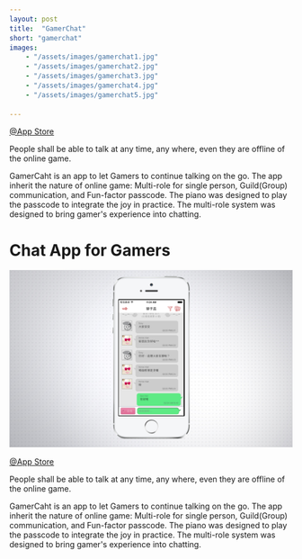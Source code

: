 ```yaml
---
layout: post
title:  "GamerChat"
short: "gamerchat"
images: 
    - "/assets/images/gamerchat1.jpg"
    - "/assets/images/gamerchat2.jpg"
    - "/assets/images/gamerchat3.jpg"
    - "/assets/images/gamerchat4.jpg"
    - "/assets/images/gamerchat5.jpg"

---
```

[@App Store](https://itunes.apple.com/us/app/gong-hui-tong/id731810260?ls=1&mt=8)

People shall be able to talk at any time, any where, even they are offline of the online game.

GamerCaht is an app to let Gamers to continue talking on the go. The app inherit the nature of online game: Multi-role for single person, Guild(Group) communication, and Fun-factor passcode. The piano was designed to play the passcode to integrate the joy in practice. The multi-role system was designed to bring gamer's experience into chatting.
<!--more-->
# Chat App for Gamers

![Chat app for gamers](/assets/images/gamerchat1.jpg)

[@App Store](https://itunes.apple.com/us/app/gong-hui-tong/id731810260?ls=1&mt=8)

People shall be able to talk at any time, any where, even they are offline of the online game.

GamerCaht is an app to let Gamers to continue talking on the go. The app inherit the nature of online game: Multi-role for single person, Guild(Group) communication, and Fun-factor passcode. The piano was designed to play the passcode to integrate the joy in practice. The multi-role system was designed to bring gamer's experience into chatting.